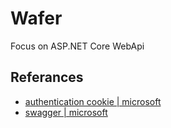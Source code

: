 # Wafer
Focus on ASP.NET Core WebApi

## Referances
- [authentication cookie | microsoft](https://docs.microsoft.com/en-us/aspnet/core/security/authentication/cookie?tabs=aspnetcore2x)
- [swagger | microsoft](https://docs.microsoft.com/zh-cn/aspnet/core/tutorials/web-api-help-pages-using-swagger?tabs=visual-studio)
